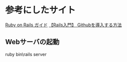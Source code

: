 # 参考にしたサイト
[Ruby on Rails ガイド](https://railsguides.jp/)
[【Rails入門】 Githubを導入する方法](https://www.sejuku.net/blog/34829)

## Webサーバの起動
ruby bin\rails server 